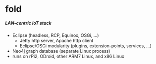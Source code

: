 # fold

##### LAN-centric IoT stack
  * Eclipse (headless, RCP, Equinox, OSGi, ...)
    * Jetty http server, Apache http client
    * Eclipse/OSGi modularity (plugins, extension-points, services, ...)
  * Neo4j graph database (separate Linux process)
  * runs on rPi2, ODroid, other ARM7 Linux, and x86 Linux

